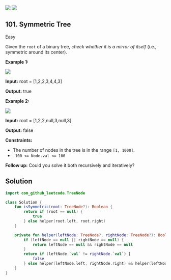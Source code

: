 [![](https://img.shields.io/github/stars/javadev/LeetCode-in-Kotlin?label=Stars&style=flat-square)](https://github.com/javadev/LeetCode-in-Kotlin)
[![](https://img.shields.io/github/forks/javadev/LeetCode-in-Kotlin?label=Fork%20me%20on%20GitHub%20&style=flat-square)](https://github.com/javadev/LeetCode-in-Kotlin/fork)

## 101\. Symmetric Tree

Easy

Given the `root` of a binary tree, _check whether it is a mirror of itself_ (i.e., symmetric around its center).

**Example 1:**

![](https://assets.leetcode.com/uploads/2021/02/19/symtree1.jpg)

**Input:** root = [1,2,2,3,4,4,3]

**Output:** true

**Example 2:**

![](https://assets.leetcode.com/uploads/2021/02/19/symtree2.jpg)

**Input:** root = [1,2,2,null,3,null,3]

**Output:** false

**Constraints:**

*   The number of nodes in the tree is in the range `[1, 1000]`.
*   `-100 <= Node.val <= 100`

**Follow up:** Could you solve it both recursively and iteratively?

## Solution

```kotlin
import com_github_leetcode.TreeNode

class Solution {
    fun isSymmetric(root: TreeNode?): Boolean {
        return if (root == null) {
            true
        } else helper(root.left, root.right)
    }

    private fun helper(leftNode: TreeNode?, rightNode: TreeNode?): Boolean {
        if (leftNode == null || rightNode == null) {
            return leftNode == null && rightNode == null
        }
        return if (leftNode.`val` != rightNode.`val`) {
            false
        } else helper(leftNode.left, rightNode.right) && helper(leftNode.right, rightNode.left)
    }
}
```